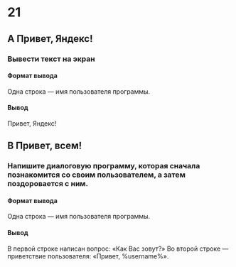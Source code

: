 # 21 

## A Привет, Яндекс!

### Вывести текст на экран

#### Формат вывода
Одна строка — имя пользователя программы.

#### Вывод
Привет, Яндекс!

## B Привет, всем!

### Напишите диалоговую программу, которая сначала познакомится со своим пользователем, а затем поздоровается с ним.

#### Формат вывода
Одна строка — имя пользователя программы.

#### Вывод
В первой строке написан вопрос: «Как Вас зовут?» Во второй строке — приветствие пользователя: «Привет, %username%».

